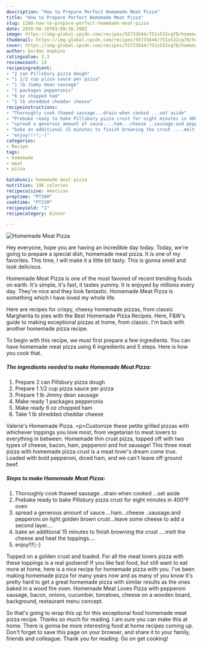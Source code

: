 ```yaml
---
description: "How to Prepare Perfect Homemade Meat Pizza"
title: "How to Prepare Perfect Homemade Meat Pizza"
slug: 1288-how-to-prepare-perfect-homemade-meat-pizza
date: 2020-08-16T03:09:26.298Z
image: https://img-global.cpcdn.com/recipes/55733644/751x532cq70/homemade-meat-pizza-recipe-main-photo.jpg
thumbnail: https://img-global.cpcdn.com/recipes/55733644/751x532cq70/homemade-meat-pizza-recipe-main-photo.jpg
cover: https://img-global.cpcdn.com/recipes/55733644/751x532cq70/homemade-meat-pizza-recipe-main-photo.jpg
author: Gordon Hopkins
ratingvalue: 3.3
reviewcount: 14
recipeingredient:
- "2 can Pillsbury pizza dough"
- "1 1/2 cup pizza sauce per pizza"
- "1 lb Jimmy dean sausage"
- "1 packages pepperonis"
- "6 oz chopped ham"
- "1 lb shredded cheddar cheese"
recipeinstructions:
- "Thoroughly cook thawed sausage...drain when cooked ...set aside"
- "Prebake ready to bake Pillsbury pizza crust for eight minutes in 400°F oven"
- "spread a generous amount of sauce....ham...cheese ..sausage.and pepperoni.on light golden brown crust...leave some cheese to add a second layer...."
- "bake an additional 15 minutes to finish browning the crust ....melt the cheese and heat the toppings...."
- "enjoy!!!!;-)"
categories:
- Recipe
tags:
- homemade
- meat
- pizza

katakunci: homemade meat pizza 
nutrition: 196 calories
recipecuisine: American
preptime: "PT36M"
cooktime: "PT31M"
recipeyield: "1"
recipecategory: Dinner

---
```



![Homemade Meat Pizza](https://img-global.cpcdn.com/recipes/55733644/751x532cq70/homemade-meat-pizza-recipe-main-photo.jpg)

Hey everyone, hope you are having an incredible day today. Today, we're going to prepare a special dish, homemade meat pizza. It is one of my favorites. This time, I will make it a little bit tasty. This is gonna smell and look delicious.

Homemade Meat Pizza is one of the most favored of recent trending foods on earth. It's simple, it's fast, it tastes yummy. It is enjoyed by millions every day. They're nice and they look fantastic. Homemade Meat Pizza is something which I have loved my whole life.

Here are recipes for crispy, cheesy homemade pizzas, from classic Margherita to pies with the Best Homemade Pizza Recipes. Here, F&amp;W&#39;s guide to making exceptional pizzas at home, from classic. I&#39;m back with another homemade pizza recipe.


To begin with this recipe, we must first prepare a few ingredients. You can have homemade meat pizza using 6 ingredients and 5 steps. Here is how you cook that.

<!--inarticleads1-->

##### The ingredients needed to make Homemade Meat Pizza:

1. Prepare 2 can Pillsbury pizza dough
1. Prepare 1 1/2 cup pizza sauce per pizza
1. Prepare 1 lb Jimmy dean sausage
1. Make ready 1 packages pepperonis
1. Make ready 6 oz chopped ham
1. Take 1 lb shredded cheddar cheese


Valerie&#39;s Homemade Pizza. &lt;p&gt;Customize these petite grilled pizzas with whichever toppings you love most, from vegetarian to meat lovers to everything in between. Homemade thin crust pizza, topped off with two types of cheese, bacon, ham, pepperoni and hot sausage! This three meat pizza with homemade pizza crust is a meat lover&#39;s dream come true. Loaded with bold pepperoni, diced ham, and we can&#39;t leave off ground beef. 

<!--inarticleads2-->

##### Steps to make Homemade Meat Pizza:

1. Thoroughly cook thawed sausage...drain when cooked ...set aside
1. Prebake ready to bake Pillsbury pizza crust for eight minutes in 400°F oven
1. spread a generous amount of sauce....ham...cheese ..sausage.and pepperoni.on light golden brown crust...leave some cheese to add a second layer....
1. bake an additional 15 minutes to finish browning the crust ....melt the cheese and heat the toppings....
1. enjoy!!!!;-)


Topped on a golden crust and loaded. For all the meat lovers pizza with these toppings is a real godsend! If you like fast food, but still want to eat more at home, here is a nice recipe for homemade pizza with you. I&#39;ve been making homemade pizza for many years now and as many of you know it&#39;s pretty hard to get a great homemade pizza with similar results as the ones baked in a wood fire oven. Homemade Meat Loves Pizza with pepperoni sausage, bacon, onions, cucumber, tomatoes, cheese on a wooden board, background, restaurant menu concept. 

So that's going to wrap this up for this exceptional food homemade meat pizza recipe. Thanks so much for reading. I am sure you can make this at home. There is gonna be more interesting food at home recipes coming up. Don't forget to save this page on your browser, and share it to your family, friends and colleague. Thank you for reading. Go on get cooking!
